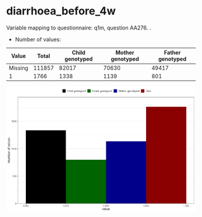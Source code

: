 # diarrhoea_before_4w
Variable mapping to questionnaire: q1m, question AA276.
.
- Number of values:

| Value | Total | Child genotyped | Mother genotyped | Father genotyped |
| ----- | ----- | --------------- | ---------------- | ---------------- |
| Missing | 111857 | 82017 | 70630 | 49417 |
| 1 | 1766 | 1338 | 1139 |801 |



![](diarrhoea_before_4w_n.png)



